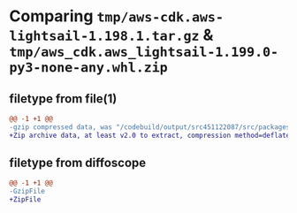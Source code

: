 # Comparing `tmp/aws-cdk.aws-lightsail-1.198.1.tar.gz` & `tmp/aws_cdk.aws_lightsail-1.199.0-py3-none-any.whl.zip`

## filetype from file(1)

```diff
@@ -1 +1 @@
-gzip compressed data, was "/codebuild/output/src451122087/src/packages/@aws-cdk/aws-lightsail/dist/python/aws-cdk.aws-lightsail-1.198.1.tar", last modified: Tue Mar 28 21:36:32 2023, max compression
+Zip archive data, at least v2.0 to extract, compression method=deflate
```

## filetype from diffoscope

```diff
@@ -1 +1 @@
-GzipFile
+ZipFile
```


